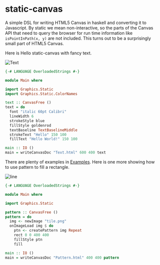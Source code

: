 # static-canvas
A simple DSL for writing HTML5 Canvas in haskell and converting it
to Javascript. By static we mean non-interactive, so the parts of
the Canvas API that need to query the browser for run time information
like `isPointInPath(x, y)` are not included. This turns out to be
a surprisingly small part of HTML5 Canvas.

Here is Hello static-canvas with fancy text.

![Text](http://i.imgur.com/HGjSpJ6.png)

```haskell
{-# LANGUAGE OverloadedStrings #-}

module Main where

import Graphics.Static
import Graphics.Static.ColorNames

text :: CanvasFree ()
text = do
  font "italic 60pt Calibri"
  lineWidth 6
  strokeStyle blue
  fillStyle goldenrod
  textBaseline TextBaselineMiddle
  strokeText "Hello" 150 100 
  fillText "Hello World!" 150 100

main :: IO ()
main = writeCanvasDoc "Text.html" 600 400 text
```
There are plenty of examples in [Examples](https://github.com/jeffreyrosenbluth/static-canvas/tree/master/examples).
Here is one more showing how to use pattern to fill a rectangle.

![line](http://i.imgur.com/RRvyXyv.png)
```haskell
{-# LANGUAGE OverloadedStrings #-}

module Main where

import Graphics.Static

pattern :: CanvasFree ()
pattern = do
  img <- newImage "tile.png"
  onImageLoad img $ do
    ptn <- createPattern img Repeat
    rect 0 0 400 400
    fillStyle ptn
    fill

main :: IO ()
main = writeCanvasDoc "Pattern.html" 400 400 pattern
```
